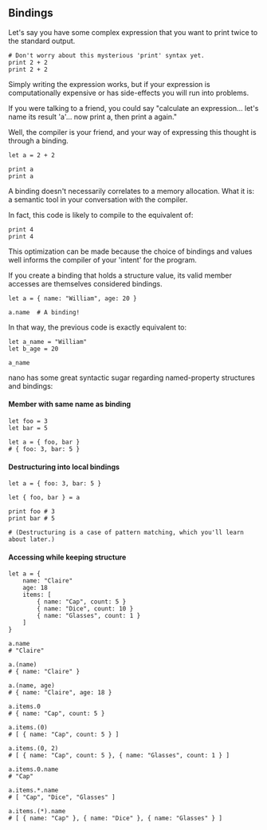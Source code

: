 ## Bindings

Let's say you have some complex expression that you want to print twice to the standard output.

```nano
# Don't worry about this mysterious 'print' syntax yet.
print 2 + 2
print 2 + 2
```

Simply writing the expression works, but if your expression is computationally expensive or has side-effects you will run into problems.

If you were talking to a friend, you could say "calculate an expression... let's name its result 'a'... now print a, then print a again."

Well, the compiler is your friend, and your way of expressing this thought is through a binding.

```nano
let a = 2 + 2

print a
print a
```

A binding doesn't necessarily correlates to a memory allocation.
What it is: a semantic tool in your conversation with the compiler.

In fact, this code is likely to compile to the equivalent of:

```nano
print 4
print 4
```

This optimization can be made because the choice of bindings and values well informs the compiler of your 'intent' for the program.

If you create a binding that holds a structure value, its valid member accesses are themselves considered bindings.

```nano
let a = { name: "William", age: 20 }

a.name  # A binding!
```
In that way, the previous code is exactly equivalent to:
```nano
let a_name = "William"
let b_age = 20

a_name
```

nano has some great syntactic sugar regarding named-property structures and bindings:

#### Member with same name as binding

```nano
let foo = 3
let bar = 5

let a = { foo, bar }
# { foo: 3, bar: 5 }
```

#### Destructuring into local bindings

```nano
let a = { foo: 3, bar: 5 }

let { foo, bar } = a

print foo # 3
print bar # 5

# (Destructuring is a case of pattern matching, which you'll learn about later.)
```

#### Accessing while keeping structure

```nano
let a = {
    name: "Claire"
    age: 18
    items: [
        { name: "Cap", count: 5 }
        { name: "Dice", count: 10 }
        { name: "Glasses", count: 1 }
    ]
}

a.name
# "Claire"

a.(name)
# { name: "Claire" }

a.(name, age)
# { name: "Claire", age: 18 }

a.items.0
# { name: "Cap", count: 5 }

a.items.(0)
# [ { name: "Cap", count: 5 } ]

a.items.(0, 2)
# [ { name: "Cap", count: 5 }, { name: "Glasses", count: 1 } ]

a.items.0.name
# "Cap"

a.items.*.name
# [ "Cap", "Dice", "Glasses" ]

a.items.(*).name
# [ { name: "Cap" }, { name: "Dice" }, { name: "Glasses" } ]
```